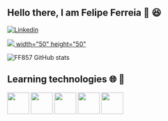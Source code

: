 ## Hello there, I am Felipe Ferreia :wave: :satisfied: <br>

[![Linkedin](https://img.shields.io/badge/LinkedIn-0077B5?style=for-the-badge&logo=linkedin&logoColor=white)](https://www.linkedin.com/in/felipe-da-silva-ferreira-0a22a51a6/)

<div>
  <a href="https://https://www.linkedin.com/in/felipe-da-silva-ferreira-0a22a51a6/)" target="_blank"><img src="https://img.shields.io/badge/-LinkedIn-%230077B5?style=for-the-badge&logo=linkedin&logoColor=white" target="_blank"> width="50" height="50"</a>
</div>

![FF857 GitHub stats](https://github-readme-stats.vercel.app/api?username=FF857&show_icons=true&theme=onedark)

## Learning technologies :globe_with_meridians: :memo:

<div>
  <img src="https://cdn.jsdelivr.net/gh/devicons/devicon/icons/javascript/javascript-original.svg" width="50" height="50"/>
  <img src="https://cdn.jsdelivr.net/gh/devicons/devicon/icons/html5/html5-original.svg" width="50" height="50"/>
  <img src="https://cdn.jsdelivr.net/gh/devicons/devicon/icons/css3/css3-original.svg" width="50" height="50"/>
  <img src="https://cdn.jsdelivr.net/gh/devicons/devicon/icons/git/git-original.svg" width="50" height="50"/>
  <img src="https://cdn.jsdelivr.net/gh/devicons/devicon/icons/python/python-original.svg" width="50" height="50"/>                          
</div>
